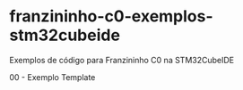 # franzininho-c0-exemplos-stm32cubeide


Exemplos de código para Franzininho C0 na STM32CubeIDE

00 - Exemplo Template
